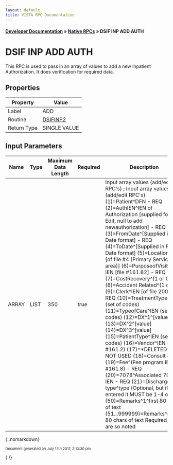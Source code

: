 ```yaml
---
layout: default
title: VISTA RPC Documentation
---
```


#### [Developer Documentation](../index) &#187; [Native RPCs](TableOfContents) &#187; DSIF INP ADD AUTH<br/>
# DSIF INP ADD AUTH

This RPC is used to pass in an array of values to add a new Inpatient Authorization.  It does verification for required data.

## Properties

Property | Value
--- | ---
Label | ADD
Routine | [DSIFINP2](http://code.osehra.org/dox/Routine_DSIFINP2_source.html)
Return Type | SINGLE VALUE


## Input Parameters

Name | Type | Maximum Data Length | Required | Description
--- | --- | --- | --- | ---
ARRAY | LIST | 350 | true |  Input array values (add/edit RPC&#x27;s) ; Input array values (add/edit RPC&#x27;s)  (1)&#x3D;Patient^DFN - REQ  (2)&#x3D;AuthIEN^IEN of Authorization [supplied for an Edit, null to add newauthorization] - REQ  (3)&#x3D;FromDate^[Supplied in FM Date format] - REQ  (4)&#x3D;ToDate^[Supplied in FM Date format]  (5)&#x3D;Location^IEN [of file #4 (Primary Service area)]   (6)&#x3D;PurposeofVisit^POV IEN [file #161.82] - REQ  (7)&#x3D;CostRecovery^(1 or 0)  (8)&#x3D;Accident Related^(1 or 0)  (9)&#x3D;Clerk^IEN [of file 200] - REQ  (10)&#x3D;TreatmentType^IEN (set of codes)  (11)&#x3D;TypeofCare^IEN (set of codes)  (12)&#x3D;DX^1^[value]  (13)&#x3D;DX^2^[value]  (14)&#x3D;DX^3^[value]  (15)&#x3D;PatientType^IEN (set of codes)   (16)&#x3D;Vendor^IEN (of file #161.2)  (17)&#x3D;*DELETED - NOT USED  (18)&#x3D;Consult #^IEN  (19)&#x3D;Fee^(Fee program IEN file #161.8) - REQ  (20)&#x3D;7078^Associated 7078 IEN - REQ  (21)&#x3D;Discharge type^type (Optional, but if entered it MUST be 1-4 only)  (50)&#x3D;Remarks^1^first 80 chars of text  (51...999999)&#x3D;Remarks^n^next 80 chars of text Required fields are so noted



{::nomarkdown} <br/><p style="font-size: 11px">Document generated on July 13th 2017, 2:13:30 pm</p>{:/}